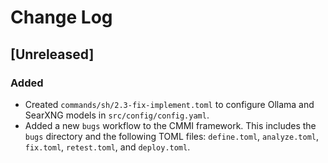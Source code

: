 # Change Log

## [Unreleased]

### Added
- Created `commands/sh/2.3-fix-implement.toml` to configure Ollama and SearXNG models in `src/config/config.yaml`.
- Added a new `bugs` workflow to the CMMI framework. This includes the `bugs` directory and the following TOML files: `define.toml`, `analyze.toml`, `fix.toml`, `retest.toml`, and `deploy.toml`.
